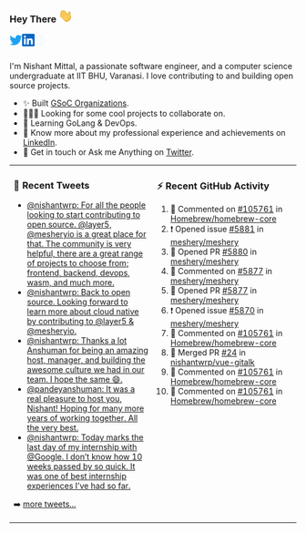 ### Hey There <img src="./assets/wave.gif" width="25px">
<a href="http://urls.nishantwrp.com/github-to-twitter" target="_blank">
  <img align="left" alt="Nishant's Twitter" width="22px" src="./assets/twitter.svg" />
</a>
<a href="http://urls.nishantwrp.com/github-to-linkedin" target="_blank">
  <img align="left" alt="Nishant's LinkedIn" width="22px" src="./assets/linkedin.svg" />
</a>
<a href="http://urls.nishantwrp.com/github-to-site" target="_blank">
  <img align="left" alt="Nishant's Site" width="22px" src="./assets/globe.svg" />
</a>
<br /><br />

I'm Nishant Mittal, a passionate software engineer, and a computer science undergraduate at IIT BHU, Varanasi. I love contributing to and building open source projects.

- ✨ Built [GSoC Organizations](https://www.gsocorganizations.dev/).
- 👨🏽‍💻 Looking for some cool projects to collaborate on.
- 🌱 Learning GoLang & DevOps.
- 🚀 Know more about my professional experience and achievements on [LinkedIn](http://urls.nishantwrp.com/github-to-linkedin).
- 💬 Get in touch or Ask me Anything on [Twitter](http://urls.nishantwrp.com/github-to-twitter).

<table><tr>
<td valign="top" width="50%">

### 📱 Recent Tweets
<!-- TWITTER:START -->
- [@nishantwrp: For all the people looking to start contributing to open source. @layer5, @mesheryio is a great place for that. The community is very helpful, there are a great range of projects to choose from; frontend, backend, devops, wasm, and much more.](https://rss.app/articles/cb4e791f6f6d729c074351566bd3a7c508111d6e1136a1e9c3ec930d979628d4f61eb1492ac7df6df6a26d74de110b9365d56ae9c71b7c138d)
- [@nishantwrp: Back to open source. Looking forward to learn more about cloud native by contributing to @layer5 &amp; @mesheryio.](https://rss.app/articles/cb4e791f6f6d729c074351566bd3a7c508111d6e1136a1e9c3ec930d979628d4f61eb1492ac7df6df6a26d74df10089768dd6de2ca1479108a)
- [@nishantwrp: Thanks a lot Anshuman for being an amazing host, manager, and building the awesome culture we had in our team. I hope the same 😄.](https://rss.app/articles/cb4e791f6f6d729c074351566bd3a7c508111d6e1136a1e9c3ec930d979628d4f61eb1492ac7df6df6a26f78d8170b9a65d560e4c5137a178d)
- [@pandeyanshuman: It was a real pleasure to host you, Nishant! Hoping for many more years of working together. All the very best.](https://rss.app/articles/cb4e791f6f6d729c074351566bd3a7c508111d6e0f3ebce5c7fb8614968e72cae311ea4f2d899a2db0bd6b78da140a9662d66be9c41278148933c16b81)
- [@nishantwrp: Today marks the last day of my internship with @Google. I don’t know how 10 weeks passed by so quick. It was one of best internship experiences I’ve had so far.](https://rss.app/articles/cb4e791f6f6d729c074351566bd3a7c508111d6e1136a1e9c3ec930d979628d4f61eb1492ac7df6df6a26f7ed815079569d368e6c6167f118b)
<!-- TWITTER:END -->
➡️ [more tweets...](http://urls.nishantwrp.com/github-to-twitter)

</td>
<td valign="top" width="50%">

### ⚡ Recent GitHub Activity
<!--RECENT_ACTIVITY:start-->
1. 💬 Commented on [#105761](https://github.com/Homebrew/homebrew-core/pull/105761#issuecomment-1195693014) in [Homebrew/homebrew-core](https://github.com/Homebrew/homebrew-core)
2. ❗️ Opened issue [#5881](https://github.com/meshery/meshery/issues/5881) in [meshery/meshery](https://github.com/meshery/meshery)
3. 💪 Opened PR [#5880](https://github.com/meshery/meshery/pull/5880) in [meshery/meshery](https://github.com/meshery/meshery)
4. 💬 Commented on [#5877](https://github.com/meshery/meshery/pull/5877#issuecomment-1193180364) in [meshery/meshery](https://github.com/meshery/meshery)
5. 💪 Opened PR [#5877](https://github.com/meshery/meshery/pull/5877) in [meshery/meshery](https://github.com/meshery/meshery)
6. ❗️ Opened issue [#5870](https://github.com/meshery/meshery/issues/5870) in [meshery/meshery](https://github.com/meshery/meshery)
7. 💬 Commented on [#105761](https://github.com/Homebrew/homebrew-core/pull/105761#issuecomment-1192358326) in [Homebrew/homebrew-core](https://github.com/Homebrew/homebrew-core)
8. 🎉 Merged PR [#24](https://github.com/nishantwrp/vue-gitalk/pull/24) in [nishantwrp/vue-gitalk](https://github.com/nishantwrp/vue-gitalk)
9. 💬 Commented on [#105761](https://github.com/Homebrew/homebrew-core/pull/105761#discussion_r926033123) in [Homebrew/homebrew-core](https://github.com/Homebrew/homebrew-core)
10. 💬 Commented on [#105761](https://github.com/Homebrew/homebrew-core/pull/105761#discussion_r926029010) in [Homebrew/homebrew-core](https://github.com/Homebrew/homebrew-core)
<!--RECENT_ACTIVITY:end-->

</td>
</tr></table>
